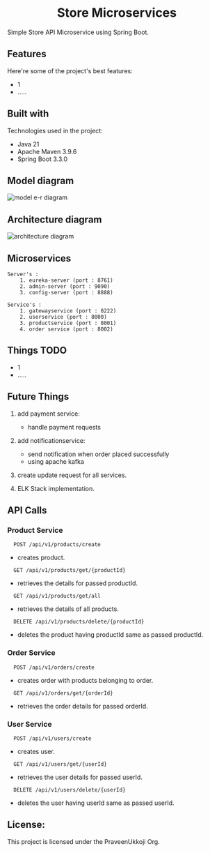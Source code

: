 <h1 align="center" id="title">Store Microservices</h1>

<p id="description">Simple Store API Microservice using Spring Boot.</p>

<h2>Features</h2>

Here're some of the project's best features:

- 1
- .....

<h2>Built with</h2>

Technologies used in the project:

- Java 21
- Apache Maven 3.9.6
- Spring Boot 3.3.0

<h2>Model diagram</h2>

![model e-r diagram](https://github.com/praveenukkoji/store-microservices/blob/main/Store%20API%20Models.png)

<h2>Architecture diagram</h2>

![architecture diagram](https://github.com/praveenukkoji/store-microservices/blob/main/Architecture%20Diagram.png)

## Microservices

    Server's :
        1. eureka-server (port : 8761)
        2. admin-server (port : 9090)
        3. config-server (port : 8888)

    Service's :
        1. gatewayservice (port : 8222)
        2. userservice (port : 8000)
        3. productservice (port : 8001)
        4. order service (port : 8002)

## Things TODO

- 1
- .....

## Future Things

1. add payment service:
    - handle payment requests

2. add notificationservice:
    - send notification when order placed successfully
    - using apache kafka

3. create update request for all services.
4. ELK Stack implementation.

## API Calls

### Product Service

```http
  POST /api/v1/products/create
```

- creates product.

```http
  GET /api/v1/products/get/{productId}
```

- retrieves the details for passed productId.

```http
  GET /api/v1/products/get/all
```

- retrieves the details of all products.

```http
  DELETE /api/v1/products/delete/{productId}
```

- deletes the product having productId same as passed productId.

### Order Service

```http
  POST /api/v1/orders/create
```

- creates order with products belonging to order.

```http
  GET /api/v1/orders/get/{orderId}
```

- retrieves the order details for passed orderId.

### User Service

```http
  POST /api/v1/users/create
```

- creates user.

```http
  GET /api/v1/users/get/{userId}
```

- retrieves the user details for passed userId.

```http
  DELETE /api/v1/users/delete/{userId}
```

- deletes the user having userId same as passed userId.

<h2>License:</h2>

This project is licensed under the PraveenUkkoji Org.
